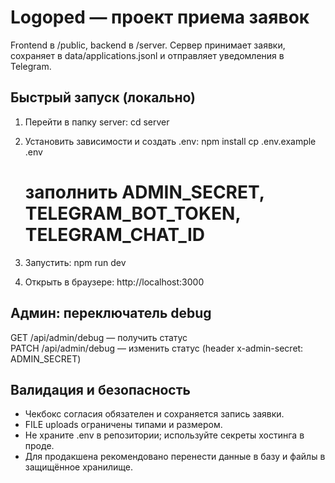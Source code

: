 # Logoped — проект приема заявок

Frontend в /public, backend в /server. Сервер принимает заявки, сохраняет в data/applications.jsonl и отправляет уведомления в Telegram.

## Быстрый запуск (локально)

1. Перейти в папку server:
   cd server

2. Установить зависимости и создать .env:
   npm install
   cp .env.example .env
   # заполнить ADMIN_SECRET, TELEGRAM_BOT_TOKEN, TELEGRAM_CHAT_ID

3. Запустить:
   npm run dev

4. Открыть в браузере:
   http://localhost:3000

## Админ: переключатель debug

GET /api/admin/debug — получить статус  
PATCH /api/admin/debug — изменить статус (header x-admin-secret: ADMIN_SECRET)

## Валидация и безопасность

- Чекбокс согласия обязателен и сохраняется запись заявки.  
- FILE uploads ограничены типами и размером.  
- Не храните .env в репозитории; используйте секреты хостинга в проде.  
- Для продакшена рекомендовано перенести данные в базу и файлы в защищённое хранилище.
